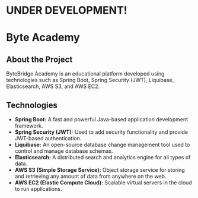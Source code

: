 # UNDER DEVELOPMENT!
# Byte Academy

## About the Project

ByteBridge Academy is an educational platform developed using technologies such as Spring Boot, Spring Security (JWT), Liquibase, Elasticsearch, AWS S3, and AWS EC2.

## Technologies

- **Spring Boot:** A fast and powerful Java-based application development framework.
- **Spring Security (JWT):** Used to add security functionality and provide JWT-based authentication.
- **Liquibase:** An open-source database change management tool used to control and manage database schemas.
- **Elasticsearch:** A distributed search and analytics engine for all types of data.
- **AWS S3 (Simple Storage Service):** Object storage service for storing and retrieving any amount of data from anywhere on the web.
- **AWS EC2 (Elastic Compute Cloud):** Scalable virtual servers in the cloud to run applications.

